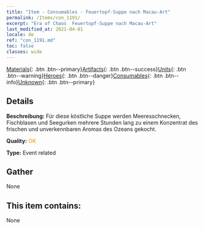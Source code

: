 ```yaml
---
title: "Item - Consumables - Feuertopf-Suppe nach Macau-Art"
permalink: /Items/con_1191/
excerpt: "Era of Chaos  Feuertopf-Suppe nach Macau-Art"
last_modified_at: 2021-04-01
locale: de
ref: "con_1191.md"
toc: false
classes: wide
---
```

 [Materials](/de/Items/){: .btn .btn--primary}[Artifacts](/de/Items/Artifacts/){: .btn .btn--success}[Units](/de/Items/Units/){: .btn .btn--warning}[Heroes](/de/Items/Heroes/){: .btn .btn--danger}[Consumables](/de/Items/Consumables/){: .btn .btn--info}[Unknown](/de/Items/Unknown/){: .btn .btn--primary}

## Details
 **Beschreibung:** Für diese köstliche Suppe werden Meeresschnecken, Fischblasen und Seegurken mehrere Stunden lang zu einem Konzentrat des frischen und unverkennbaren Aromas des Ozeans gekocht.

 **Quality:** <span style="color: #FF8C00">OK</span>

 **Type:** Event related

## Gather

  None

## This item contains:

  None

